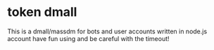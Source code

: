 # token dmall
This is a dmall/massdm for bots and user accounts
written in node.js account have fun using and be careful with the timeout!
